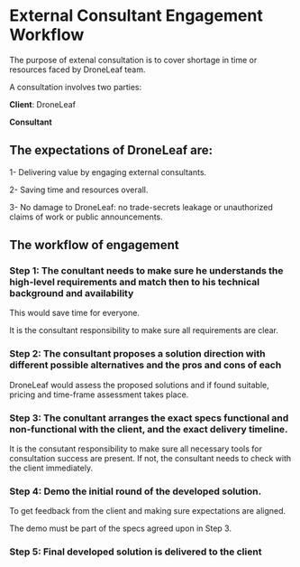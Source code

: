 # External Consultant Engagement Workflow
The purpose of extenal consultation is to cover shortage in time or resources faced by DroneLeaf team.

A consultation involves two parties:

**Client**: DroneLeaf

**Consultant**

## The expectations of DroneLeaf are:

 1- Delivering value by engaging external consultants.

 2- Saving time and resources overall.

 3- No damage to DroneLeaf: no trade-secrets leakage or unauthorized claims of work or public announcements.

## The workflow of engagement

### Step 1: The conultant needs to make sure he understands the high-level requirements and match then to his technical background and availability

This would save time for everyone.

It is the consultant responsibility to make sure all requirements are clear.

### Step 2: The consultant proposes a solution direction with different possible alternatives and the pros and cons of each

DroneLeaf would assess the proposed solutions and if found suitable, pricing and time-frame assessment takes place.

### Step 3: The conultant arranges the exact specs functional and non-functional with the client, and the exact delivery timeline.

It is the consutant responsibility to make sure all necessary tools for consultation success are present. If not, the consultant needs to check with the client immediately.

### Step 4: Demo the initial round of the developed solution.

To get feedback from the client and making sure expectations are aligned.

The demo must be part of the specs agreed upon in Step 3.

### Step 5: Final developed solution is delivered to the client